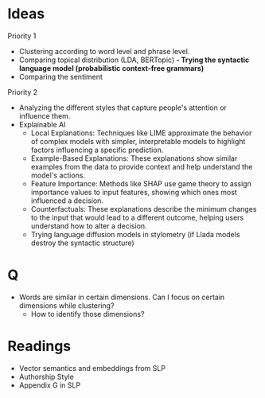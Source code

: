 # Ideas

Priority 1
- Clustering according to word level and phrase level.
- Comparing topical distribution (LDA, BERTopic)
**- Trying the syntactic language model (probabilistic context-free grammars)**
- Comparing the sentiment

Priority 2
- Analyzing the different styles that capture people's attention or influence them.
- Explainable AI
  - Local Explanations: Techniques like LIME approximate the behavior of complex models with simpler, interpretable models to highlight factors influencing a specific prediction. 
  - Example-Based Explanations: These explanations show similar examples from the data to provide context and help understand the model's actions. 
  - Feature Importance: Methods like SHAP use game theory to assign importance values to input features, showing which ones most influenced a decision. 
  - Counterfactuals: These explanations describe the minimum changes to the input that would lead to a different outcome, helping users understand how to alter a decision.
  - Trying language diffusion models in stylometry (if Llada models destroy the syntactic structure)
  
# Q
- Words are similar in certain dimensions. Can I focus on certain dimensions while clustering?
  - How to identify those dimensions?

# Readings
- Vector semantics and embeddings from SLP
- Authorship Style
- Appendix G in SLP
